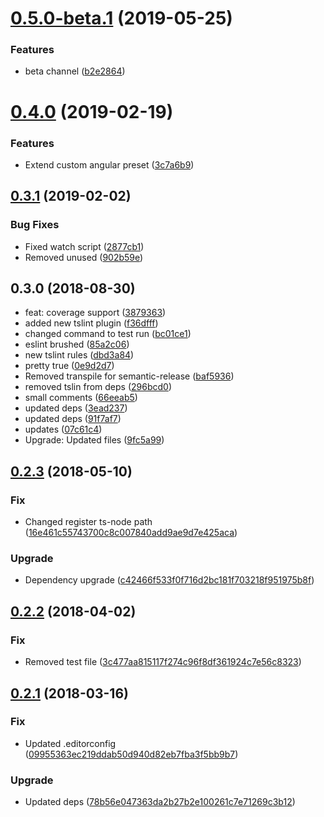 # [0.5.0-beta.1](https://github.com/unlight/node-package-starter/compare/v0.4.1...v0.5.0-beta.1@beta) (2019-05-25)


### Features

* beta channel ([b2e2864](https://github.com/unlight/node-package-starter/commit/b2e2864))

# [0.4.0](https://github.com/unlight/node-package-starter/compare/v0.3.1...v0.4.0) (2019-02-19)


### Features

* Extend custom angular preset ([3c7a6b9](https://github.com/unlight/node-package-starter/commit/3c7a6b9))

## [0.3.1](https://github.com/unlight/node-package-starter/compare/v0.3.0...v0.3.1) (2019-02-02)


### Bug Fixes

* Fixed watch script ([2877cb1](https://github.com/unlight/node-package-starter/commit/2877cb1))
* Removed unused ([902b59e](https://github.com/unlight/node-package-starter/commit/902b59e))

## 0.3.0 (2018-08-30)

* feat: coverage support ([3879363](https://github.com/unlight/node-package-starter/commit/3879363))
* added new tslint plugin ([f36dfff](https://github.com/unlight/node-package-starter/commit/f36dfff))
* changed command to test run ([bc01ce1](https://github.com/unlight/node-package-starter/commit/bc01ce1))
* eslint brushed ([85a2c06](https://github.com/unlight/node-package-starter/commit/85a2c06))
* new tslint rules ([dbd3a84](https://github.com/unlight/node-package-starter/commit/dbd3a84))
* pretty true ([0e9d2d7](https://github.com/unlight/node-package-starter/commit/0e9d2d7))
* Removed transpile for semantic-release ([baf5936](https://github.com/unlight/node-package-starter/commit/baf5936))
* removed tslin from deps ([296bcd0](https://github.com/unlight/node-package-starter/commit/296bcd0))
* small comments ([66eeab5](https://github.com/unlight/node-package-starter/commit/66eeab5))
* updated deps ([3ead237](https://github.com/unlight/node-package-starter/commit/3ead237))
* updated deps ([91f7af7](https://github.com/unlight/node-package-starter/commit/91f7af7))
* updates ([07c61c4](https://github.com/unlight/node-package-starter/commit/07c61c4))
* Upgrade: Updated files ([9fc5a99](https://github.com/unlight/node-package-starter/commit/9fc5a99))

<a name="0.2.3"></a>
## [0.2.3](https://github.com/unlight/node-package-starter/compare/v0.2.2...v0.2.3) (2018-05-10)


### Fix

* Changed register ts-node path ([16e461c55743700c8c007840add9ae9d7e425aca](https://github.com/unlight/node-package-starter/commit/16e461c55743700c8c007840add9ae9d7e425aca))

### Upgrade

* Dependency upgrade ([c42466f533f0f716d2bc181f703218f951975b8f](https://github.com/unlight/node-package-starter/commit/c42466f533f0f716d2bc181f703218f951975b8f))

<a name="0.2.2"></a>
## [0.2.2](https://github.com/unlight/node-package-starter/compare/v0.2.1...v0.2.2) (2018-04-02)


### Fix

* Removed test file ([3c477aa815117f274c96f8df361924c7e56c8323](https://github.com/unlight/node-package-starter/commit/3c477aa815117f274c96f8df361924c7e56c8323))

<a name="0.2.1"></a>
## [0.2.1](https://github.com/unlight/node-package-starter/compare/v0.2.0...v0.2.1) (2018-03-16)


### Fix

* Updated .editorconfig ([09955363ec219ddab50d940d82eb7fba3f5bb9b7](https://github.com/unlight/node-package-starter/commit/09955363ec219ddab50d940d82eb7fba3f5bb9b7))

### Upgrade

* Updated deps ([78b56e047363da2b27b2e100261c7e71269c3b12](https://github.com/unlight/node-package-starter/commit/78b56e047363da2b27b2e100261c7e71269c3b12))
